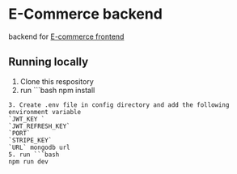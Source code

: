 # E-Commerce backend
backend for [E-commerce frontend](https://github.com/real0ta/e-commerce_frontend)

## Running locally
1. Clone this respository
2. run ```bash 
npm install
```
3. Create .env file in config directory and add the following environment variable
`JWT_KEY `
`JWT_REFRESH_KEY`
`PORT`
`STRIPE_KEY`
`URL` mongodb url
5. run ```bash 
npm run dev
```
